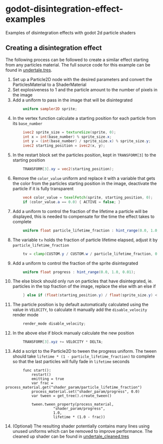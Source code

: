 # godot-disintegration-effect-examples

Examples of disintegration effects with godot 2d particle shaders

## Creating a disintegration effect

The following process can be followed to create a similar effect starting from any particles material. The full source code for this example can be found in [undertale.tres](shaders/undertale.tres).

1. Set up a Particle2D node with the desired parameters and convert the ParticlesMaterial to a ShaderMaterial
2. Set explosiveness to 1 and the particle amount to the number of pixels in the image
3. Add a uniform to pass in the image that will be disintegrated

```glsl
        uniform sampler2D sprite;
```

4. In the vertex function calculate a starting position for each particle from its `base_number`

```glsl
        ivec2 sprite_size = textureSize(sprite, 0);
      	int x = int(base_number) % sprite_size.x;
        int y = (int(base_number) / sprite_size.x) % sprite_size.y;
        ivec2 starting_position = ivec2(x, y);
```

5. In the restart block set the particles position, kept in `TRANSFORM[3]` to the starting position
        
```glsl
        TRANSFORM[3].xy = vec2(starting_position);
```

6. Remove the `color_value` uniform and replace it with a variable that gets the color from the particles starting position in the image, deactivate the particle if it is fully transparent
        
```glsl
        vec4 color_value = texelFetch(sprite, starting_position, 0);
        if (color_value.a == 0.0) { ACTIVE = false; }
```

7. Add a uniform to control the fraction of the lifetime a particle will be displayed, this is needed to compensate for the time the effect takes to complete
        
```glsl
        uniform float particle_lifetime_fraction : hint_range(0.0, 1.0, 0.01);
```

8. The variable `tv` holds the fraction of particle lifetime elapsed, adjust it by `particle_lifetime_fraction`
        
```glsl
        tv = clamp(CUSTOM.y / CUSTOM.w / particle_lifetime_fraction, 0.0, 1.0);
```

9. Add a uniform to control the fraction of the sprite disintegrated
        
```glsl
        uniform float progress : hint_range(0.0, 1.0, 0.01);
```

10. The else block should only run on particles that have disintegrated, ie. particles in the top fraction of the image, replace the else with an else if

```glsl
        } else if (float(starting_position.y) / float(sprite_size.y) < progress) {
```

11. The particle position is by default automatically calculated using the value in `VELOCITY`, to calculate it manually add the `disable_velocity` render mode
        
```glsl
        render_mode disable_velocity;
```
12. In the above else if block manualy calculate the new position

```glsl
        TRANSFORM[3].xyz += VELOCITY * DELTA;
```

13. Add a script to the Particle2D to tween the progress uniform. The tween should take `lifetime * (1 - particle_lifetime_fraction)` to complete so that the last particles will fully fade in `lifetime` seconds

```gdscript
        func start():
            restart()
            emitting = true
            var frac = process_material.get("shader_param/particle_lifetime_fraction")
            process_material.set("shader_param/progress", 0.0)
            var tween = get_tree().create_tween()
            
            tween.tween_property(process_material,
                      "shader_param/progress",
                      1.0,
                      lifetime * (1.0 - frac))
```
	
14. (Optional) The resulting shader potentially contains many lines using unused uniforms which can be removed to improve performance. The cleaned up shader can be found in [undertale_cleaned.tres](shaders/undertale_cleaned.tres)

